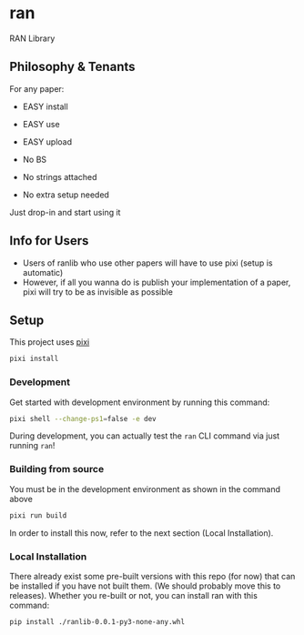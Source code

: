 # ran

RAN Library

## Philosophy & Tenants

For any paper:

- EASY install
- EASY use
- EASY upload

- No BS
- No strings attached
- No extra setup needed

Just drop-in and start using it

## Info for Users

- Users of ranlib who use other papers will have to use pixi (setup is automatic)
- However, if all you wanna do is publish your implementation of a paper, pixi will try to be as invisible as possible

## Setup

This project uses [pixi](https://pixi.sh)

```bash
pixi install
```

### Development

Get started with development environment by running this command:

```bash
pixi shell --change-ps1=false -e dev
```

During development, you can actually test the `ran` CLI command via just running `ran`!

### Building from source

You must be in the development environment as shown in the command above

```bash
pixi run build
```

In order to install this now, refer to the next section (Local Installation).

### Local Installation

There already exist some pre-built versions with this repo (for now) that can be installed if you have not built them. (We should probably move this to releases). Whether you re-built or not, you can install ran with this command:

```bash
pip install ./ranlib-0.0.1-py3-none-any.whl
```
